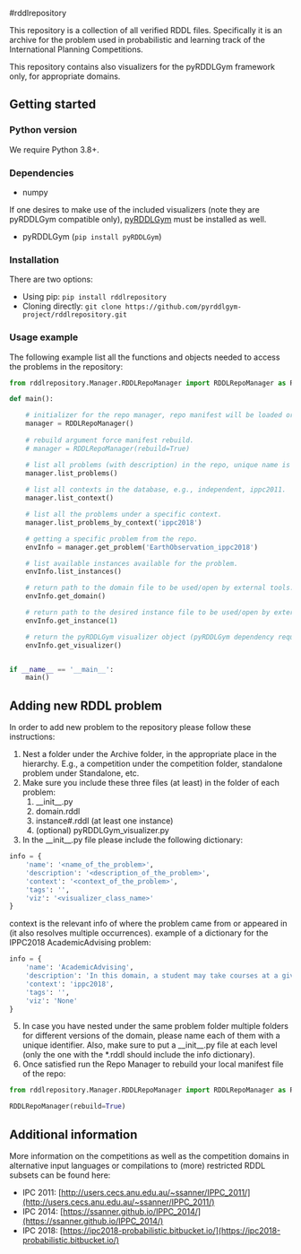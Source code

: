 #rddlrepository

This repository is a collection of all verified RDDL files.
Specifically it is an archive for the problem used in probabilistic and learning track of the International Planning Competitions.

This repository contains also visualizers for the pyRDDLGym framework only, for appropriate domains.

## Getting started
### Python version
We require Python 3.8+.
### Dependencies
* numpy

If one desires to make use of the included visualizers (note they are pyRDDLGym compatible only), 
[pyRDDLGym](https://github.com/pyrddlgym-project/pyRDDLGym) must be installed as well.
* pyRDDLGym (`pip install pyRDDLGym`)

### Installation
There are two options:
* Using pip: `pip install rddlrepository`
* Cloning directly: `git clone https://github.com/pyrddlgym-project/rddlrepository.git`

### Usage example
The following example list all the functions and objects needed to access the problems in the repository:

```python
from rddlrepository.Manager.RDDLRepoManager import RDDLRepoManager as RDDLRepoManager

def main():

    # initializer for the repo manager, repo manifest will be loaded or built automatically if not present.
    manager = RDDLRepoManager()
    
    # rebuild argument force manifest rebuild.
    # manager = RDDLRepoManager(rebuild=True)

    # list all problems (with description) in the repo, unique name is generated based on the name and context of the problem.
    manager.list_problems()
    
    # list all contexts in the database, e.g., independent, ippc2011.
    manager.list_context()

    # list all the problems under a specific context.
    manager.list_problems_by_context('ippc2018')

    # getting a specific problem from the repo.
    envInfo = manager.get_problem('EarthObservation_ippc2018')

    # list available instances available for the problem.
    envInfo.list_instances()

    # return path to the domain file to be used/open by external tools.
    envInfo.get_domain()

    # return path to the desired instance file to be used/open by external tools.
    envInfo.get_instance(1)

    # return the pyRDDLGym visualizer object (pyRDDLGym dependency required) if exists, otherwise return None.
    envInfo.get_visualizer()


if __name__ == '__main__':
    main()
```

## Adding new RDDL problem
In order to add new problem to the repository please follow these instructions:
1. Nest a folder under the Archive folder, in the appropriate place in the hierarchy.
E.g., a competition under the competition folder, standalone problem under Standalone, etc.
2. Make sure you include these three files (at least) in the folder of each problem:
   1. \_\_init\_\_.py
   2. domain.rddl
   3. instance#.rddl (at least one instance)
   4. (optional) pyRDDLGym_visualizer.py
3. In the \_\_init\_\_.py file please include the following dictionary:
```python
info = {
    'name': '<name_of_the_problem>',
    'description': '<description_of_the_problem>',
    'context': '<context_of_the_problem>',
    'tags': '',
    'viz': '<visualizer_class_name>'
}
```
context is the relevant info of where the problem came from or appeared in (it also resolves multiple occurrences).
example of a dictionary for the IPPC2018 AcademicAdvising problem:
```python
info = {
    'name': 'AcademicAdvising',
    'description': 'In this domain, a student may take courses at a given cost and passes the course with a probability determined by how many of the prerequisites they have successfully passed.',
    'context': 'ippc2018',
    'tags': '',
    'viz': 'None'
}
```
5. In case you have nested under the same problem folder multiple folders for different versions of the domain,
please name each of them with a unique identifier. Also, make sure to put a \_\_init\_\_.py file at each level (only the one with the *.rddl should include the info dictionary).
6. Once satisfied run the Repo Manager to rebuild your local manifest file of the repo:
```python
from rddlrepository.Manager.RDDLRepoManager import RDDLRepoManager as RDDLRepoManager

RDDLRepoManager(rebuild=True)
```

## Additional information
More information on the competitions as well as the competition domains in alternative input languages or compilations to (more) restricted RDDL subsets can be found here:

* IPC 2011: [http://users.cecs.anu.edu.au/~ssanner/IPPC_2011/](http://users.cecs.anu.edu.au/~ssanner/IPPC_2011/)
* IPC 2014: [https://ssanner.github.io/IPPC_2014/](https://ssanner.github.io/IPPC_2014/)
* IPC 2018: [https://ipc2018-probabilistic.bitbucket.io/](https://ipc2018-probabilistic.bitbucket.io/)